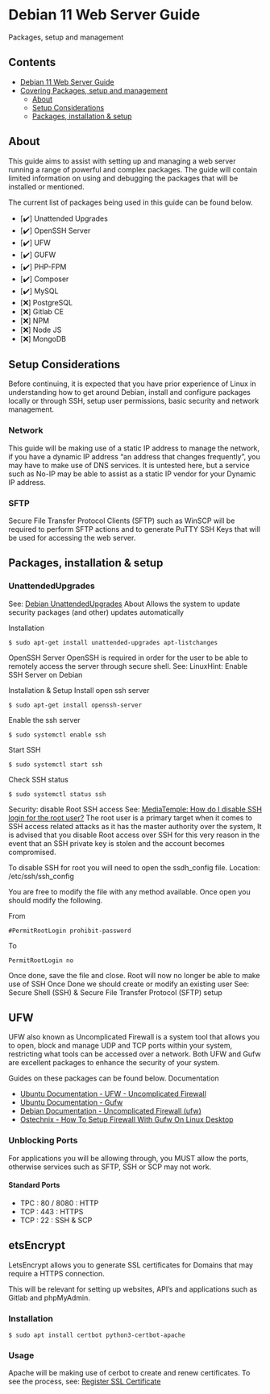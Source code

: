 # Debian 11 Web Server Guide
Packages, setup and management

## Contents

- [Debian 11 Web Server Guide](#debian-11-web-server-guide)
- [Covering Packages, setup and management](#covering-packages-setup-and-management)
  - [About](#about)
  - [Setup Considerations](#setup-considerations)
  - [Packages, installation & setup](#packages-installation--setup)

## About
This guide aims to assist with setting up and managing a web server running a range of powerful and complex packages.
The guide will contain limited information on using and debugging the packages that will be installed or mentioned.

The current list of packages being used in this guide can be found below.
- [✔️]	Unattended Upgrades
- [✔️]	OpenSSH Server
- [✔️]	UFW
- [✔️]	GUFW
- [✔️]	PHP-FPM
- [✔️]	Composer
- [✔️]	MySQL
- [❌]	PostgreSQL
- [❌]	Gitlab CE
- [❌]	NPM
- [❌]	Node JS
- [❌]	MongoDB

## Setup Considerations
Before continuing, it is expected that you have prior experience of Linux in understanding how to get around Debian, install and configure packages locally or through SSH, setup user permissions, basic security and network management.

### Network
This guide will be making use of a static IP address to manage the network, if you have a dynamic IP address “an address that changes frequently”, you may have to make use of DNS services.
It is untested here, but a service such as No-IP may be able to assist as a static IP vendor for your Dynamic IP address.

### SFTP
Secure File Transfer Protocol Clients (SFTP) such as WinSCP will be required to perform SFTP actions and to generate PuTTY SSH Keys that will be used for accessing the web server.

## Packages, installation & setup
### UnattendedUpgrades
See: [Debian UnattendedUpgrades](https://wiki.debian.org/UnattendedUpgrades#:~:text=The%20purpose%20of%20unattended%2Dupgrades,send%20you%20emails%20about%20updates.)
About
Allows the system to update security packages (and other) updates automatically

Installation
```
$ sudo apt-get install unattended-upgrades apt-listchanges
```

OpenSSH Server
OpenSSH is required in order for the user to be able to remotely access the server through secure shell.
See: LinuxHint: Enable SSH Server on Debian

Installation & Setup
Install open ssh server
```
$ sudo apt-get install openssh-server
```

Enable the ssh server 
```
$ sudo systemctl enable ssh
```

Start SSH
```
$ sudo systemctl start ssh
```

Check SSH status
```
$ sudo systemctl status ssh
```

Security: disable Root SSH access
See: [MediaTemple: How do I disable SSH login for the root user?](https://mediatemple.net/community/products/dv/204643810/how-do-i-disable-ssh-login-for-the-root-user#:~:text=Verify%20that%20you%20can%20su,root%20with%20the%20admin%20user.&text=To%20disable%20root%20SSH%20login,with%20your%20favorite%20text%20editor.&text=Ensure%20that%20you%20are%20logged,yourself%20out%20of%20the%20server.)
The root user is a primary target when it comes to SSH access related attacks as it has the master authority over the system, It is advised that you disable Root access over SSH for this very reason in the event that an SSH private key is stolen and the account becomes compromised.

To disable SSH for root you will need to open the ssdh_config file.
Location: /etc/ssh/ssh_config

You are free to modify the file with any method available.
Once open you should modify the following.

From
```
#PermitRootLogin prohibit-password
```

To
```
PermitRootLogin no
```

Once done, save the file and close.
Root will now no longer be able to make use of SSH
Once Done we should create or modify an existing user
See: Secure Shell (SSH) & Secure File Transfer Protocol (SFTP) setup

## UFW
UFW also known as Uncomplicated Firewall is a system tool that allows you to open, block and manage UDP and TCP ports within your system, restricting what tools can be accessed over a network.
Both UFW and Gufw are excellent packages to enhance the security of your system.

Guides on these packages can be found below.
Documentation
-	[Ubuntu Documentation - UFW - Uncomplicated Firewall](https://help.ubuntu.com/community/UFW)
-	[Ubuntu Documentation - Gufw](https://help.ubuntu.com/community/Gufw)
-	[Debian Documentation - Uncomplicated Firewall (ufw)](https://wiki.debian.org/Uncomplicated%20Firewall%20%28ufw%29)
-	[Ostechnix - How To Setup Firewall With Gufw On Linux Desktop](https://ostechnix.com/how-to-setup-firewall-with-gufw-on-linux-desktop/)

### Unblocking Ports
For applications you will be allowing through, you MUST allow the ports, otherwise services such as SFTP, SSH or SCP may not work.

#### Standard Ports
- TPC : 80 / 8080 : HTTP
- TCP : 443 : HTTPS
- TCP : 22 : SSH & SCP

## etsEncrypt
LetsEncrypt allows you to generate SSL certificates for Domains that may require a HTTPS connection.

This will be relevant for setting up websites, API’s and applications such as Gitlab and phpMyAdmin.
### Installation
```
$ sudo apt install certbot python3-certbot-apache
```
### Usage
Apache will be making use of cerbot to create and renew certificates.
To see the process, see: [Register SSL Certificate](#registerSslCertificate)

